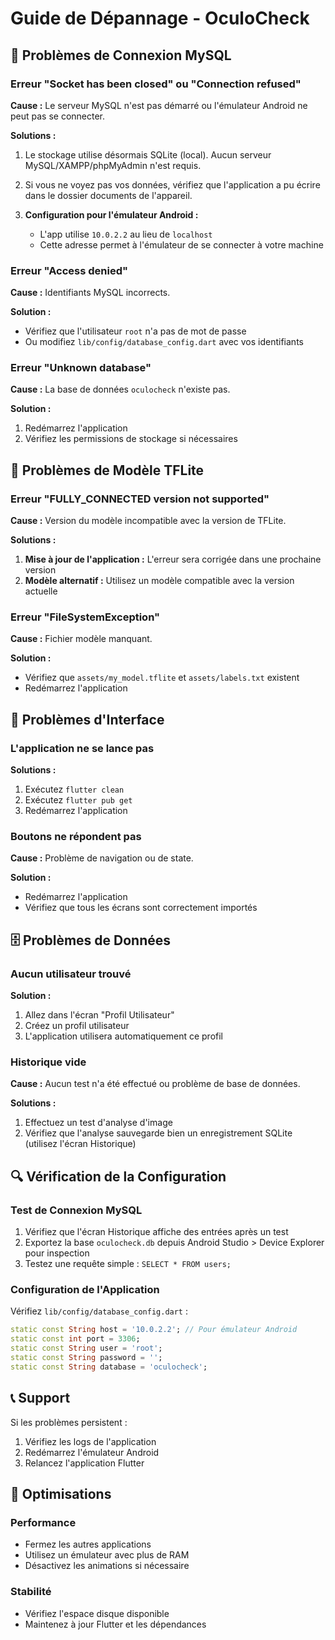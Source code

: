 # Guide de Dépannage - OculoCheck

## 🔧 Problèmes de Connexion MySQL

### Erreur "Socket has been closed" ou "Connection refused"

**Cause :** Le serveur MySQL n'est pas démarré ou l'émulateur Android ne peut pas se connecter.

**Solutions :**

1. Le stockage utilise désormais SQLite (local). Aucun serveur MySQL/XAMPP/phpMyAdmin n'est requis.
2. Si vous ne voyez pas vos données, vérifiez que l'application a pu écrire dans le dossier documents de l'appareil.

3. **Configuration pour l'émulateur Android :**
   - L'app utilise `10.0.2.2` au lieu de `localhost`
   - Cette adresse permet à l'émulateur de se connecter à votre machine

### Erreur "Access denied"

**Cause :** Identifiants MySQL incorrects.

**Solution :**
- Vérifiez que l'utilisateur `root` n'a pas de mot de passe
- Ou modifiez `lib/config/database_config.dart` avec vos identifiants

### Erreur "Unknown database"

**Cause :** La base de données `oculocheck` n'existe pas.

**Solution :**
1. Redémarrez l'application
2. Vérifiez les permissions de stockage si nécessaires

## 🤖 Problèmes de Modèle TFLite

### Erreur "FULLY_CONNECTED version not supported"

**Cause :** Version du modèle incompatible avec la version de TFLite.

**Solutions :**
1. **Mise à jour de l'application :** L'erreur sera corrigée dans une prochaine version
2. **Modèle alternatif :** Utilisez un modèle compatible avec la version actuelle

### Erreur "FileSystemException"

**Cause :** Fichier modèle manquant.

**Solution :**
- Vérifiez que `assets/my_model.tflite` et `assets/labels.txt` existent
- Redémarrez l'application

## 📱 Problèmes d'Interface

### L'application ne se lance pas

**Solutions :**
1. Exécutez `flutter clean`
2. Exécutez `flutter pub get`
3. Redémarrez l'application

### Boutons ne répondent pas

**Cause :** Problème de navigation ou de state.

**Solution :**
- Redémarrez l'application
- Vérifiez que tous les écrans sont correctement importés

## 🗄️ Problèmes de Données

### Aucun utilisateur trouvé

**Solution :**
1. Allez dans l'écran "Profil Utilisateur"
2. Créez un profil utilisateur
3. L'application utilisera automatiquement ce profil

### Historique vide

**Cause :** Aucun test n'a été effectué ou problème de base de données.

**Solutions :**
1. Effectuez un test d'analyse d'image
2. Vérifiez que l'analyse sauvegarde bien un enregistrement SQLite (utilisez l'écran Historique)

## 🔍 Vérification de la Configuration

### Test de Connexion MySQL

1. Vérifiez que l'écran Historique affiche des entrées après un test
2. Exportez la base `oculocheck.db` depuis Android Studio > Device Explorer pour inspection
4. Testez une requête simple : `SELECT * FROM users;`

### Configuration de l'Application

Vérifiez `lib/config/database_config.dart` :
```dart
static const String host = '10.0.2.2'; // Pour émulateur Android
static const int port = 3306;
static const String user = 'root';
static const String password = '';
static const String database = 'oculocheck';
```

## 📞 Support

Si les problèmes persistent :
1. Vérifiez les logs de l'application
2. Redémarrez l'émulateur Android
3. Relancez l'application Flutter

## 🚀 Optimisations

### Performance
- Fermez les autres applications
- Utilisez un émulateur avec plus de RAM
- Désactivez les animations si nécessaire

### Stabilité
- Vérifiez l'espace disque disponible
- Maintenez à jour Flutter et les dépendances
